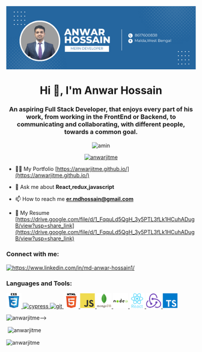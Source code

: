 <img align="center" src="https://github.com/anwarjitme/anwarjitme/blob/main/Anwar%20Hossain.png" alt="logo" />
<h1 align="center">Hi 👋, I'm Anwar Hossain</h1>
<div width="200" align="center"><h3 align="center" >An aspiring Full Stack Developer, that enjoys every part of his work, from working in the FrontEnd or Backend, to communicating and collaborating, with different people, towards a common goal. </h3></div>
<p align="center"> <img align="center" width="400" src="https://media.tenor.com/qJ5evVs-_uUAAAAC/coding.gif" alt="amin" /></p>
<p align="center"> <a href="https://github.com/ryo-ma/github-profile-trophy"><img src="https://github-profile-trophy.vercel.app/?username=anwarjitme" alt="anwarjitme" /></a> </p>

- 👨‍💻 My Portfolio [https://anwarjitme.github.io/](https://anwarjitme.github.io/)

- 💬 Ask me about **React,redux,javascript**

- 📫 How to reach me **er.mdhossain@gmail.com**

- 📄 My Resume [https://drive.google.com/file/d/1_FqquLd5QgH_3y5PTL3fLk1HCuhADugB/view?usp=share_link](https://drive.google.com/file/d/1_FqquLd5QgH_3y5PTL3fLk1HCuhADugB/view?usp=share_link)
<h3 align="left">Connect with me:</h3>
<p align="left">
<a href="https://linkedin.com/in/https://www.linkedin.com/in/md-anwar-hossain1/" target="blank"><img align="center" src="https://raw.githubusercontent.com/rahuldkjain/github-profile-readme-generator/master/src/images/icons/Social/linked-in-alt.svg" alt="https://www.linkedin.com/in/md-anwar-hossain1/" height="30" width="40" /></a>
</p>
<h3 align="left">Languages and Tools:</h3>
<p align="left"> <a href="https://www.w3schools.com/css/" target="_blank" rel="noreferrer"> <img src="https://raw.githubusercontent.com/devicons/devicon/master/icons/css3/css3-original-wordmark.svg" alt="css3" width="40" height="40"/> </a> <a href="https://www.cypress.io" target="_blank" rel="noreferrer"> <img src="https://raw.githubusercontent.com/simple-icons/simple-icons/6e46ec1fc23b60c8fd0d2f2ff46db82e16dbd75f/icons/cypress.svg" alt="cypress" width="40" height="40"/> </a> <a href="https://git-scm.com/" target="_blank" rel="noreferrer"> <img src="https://www.vectorlogo.zone/logos/git-scm/git-scm-icon.svg" alt="git" width="40" height="40"/> </a> <a href="https://www.w3.org/html/" target="_blank" rel="noreferrer"> <img src="https://raw.githubusercontent.com/devicons/devicon/master/icons/html5/html5-original-wordmark.svg" alt="html5" width="40" height="40"/> </a> <a href="https://developer.mozilla.org/en-US/docs/Web/JavaScript" target="_blank" rel="noreferrer"> <img src="https://raw.githubusercontent.com/devicons/devicon/master/icons/javascript/javascript-original.svg" alt="javascript" width="40" height="40"/> </a> <a href="https://www.mongodb.com/" target="_blank" rel="noreferrer"> <img src="https://raw.githubusercontent.com/devicons/devicon/master/icons/mongodb/mongodb-original-wordmark.svg" alt="mongodb" width="40" height="40"/> </a> <a href="https://nodejs.org" target="_blank" rel="noreferrer"> <img src="https://raw.githubusercontent.com/devicons/devicon/master/icons/nodejs/nodejs-original-wordmark.svg" alt="nodejs" width="40" height="40"/> </a> <a href="https://reactjs.org/" target="_blank" rel="noreferrer"> <img src="https://raw.githubusercontent.com/devicons/devicon/master/icons/react/react-original-wordmark.svg" alt="react" width="40" height="40"/> </a> <a href="https://redux.js.org" target="_blank" rel="noreferrer"> <img src="https://raw.githubusercontent.com/devicons/devicon/master/icons/redux/redux-original.svg" alt="redux" width="40" height="40"/> </a> <a href="https://www.typescriptlang.org/" target="_blank" rel="noreferrer"> <img src="https://raw.githubusercontent.com/devicons/devicon/master/icons/typescript/typescript-original.svg" alt="typescript" width="40" height="40"/> </a> </p
<!-- <p><img align="left" src="https://github-readme-stats.vercel.app/api/top-langs?username=anwarjitme&show_icons=true&locale=en&layout=compact" alt="anwarjitme" /></p> -->

<p>&nbsp;<img align="center" src="https://github-readme-stats.vercel.app/api?username=anwarjitme&show_icons=true&locale=en" alt="anwarjitme" /></p>

<p><img align="center" src="https://github-readme-streak-stats.herokuapp.com/?user=anwarjitme&" alt="anwarjitme" /></p>
<!-- <img src="https://github-readme-stats.vercel.app/api?username=anwarjitme&theme=radical" alt="stats" /> -->



<!--
**anwarjitme/anwarjitme** is a ✨ _special_ ✨ repository because its `README.md` (this file) appears on your GitHub profile.

Here are some ideas to get you started:

- 🔭 I’m currently working on ...
- 🌱 I’m currently learning ...
- 👯 I’m looking to collaborate on ...
- 🤔 I’m looking for help with ...
- 💬 Ask me about ...
- 📫 How to reach me: ...
- 😄 Pronouns: ...
- ⚡ Fun fact: ...
-->
